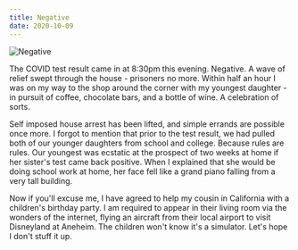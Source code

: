 ```yaml
---
title: Negative
date: 2020-10-09
---
```


![Negative](https://source.unsplash.com/vP3pnOoCiYE/1600x900)

The COVID test result came in at 8:30pm this evening. Negative. A wave of relief swept through the house - prisoners no more. Within half an hour I was on my way to the shop around the corner with my youngest daughter - in pursuit of coffee, chocolate bars, and a bottle of wine. A celebration of sorts.

Self imposed house arrest has been lifted, and simple errands are possible once more. I forgot to mention that prior to the test result, we had pulled both of our younger daughters from school and college. Because rules are rules. Our youngest was ecstatic at the prospect of two weeks at home if her sister's test came back positive. When I explained that she would be doing school work at home, her face fell like a grand piano falling from a very tall building.

Now if you'll excuse me, I have agreed to help my cousin in California with a children's birthday party. I am required to appear in their living room via the wonders of the internet, flying an aircraft from their local airport to visit Disneyland at Aneheim. The children won't know it's a simulator. Let's hope I don't stuff it up.
